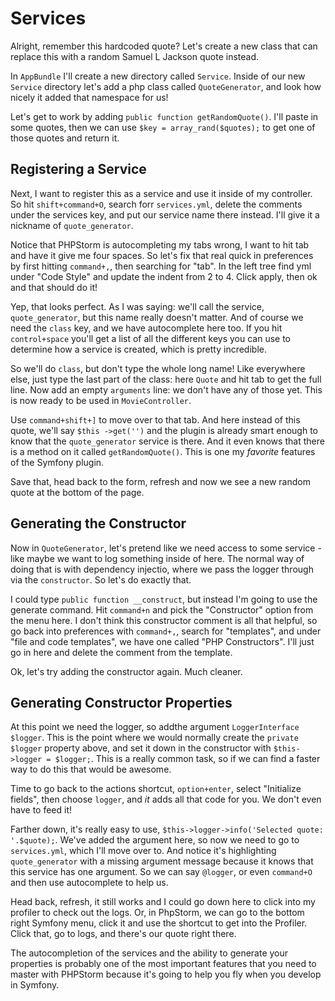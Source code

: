 # Services

Alright, remember this hardcoded quote? Let's create a new class that can replace this with
a random Samuel L Jackson quote instead.

In `AppBundle` I'll create a new directory called `Service`. Inside of our new `Service` directory
let's add a php class called `QuoteGenerator`, and look how nicely it added that namespace for us!

Let's get to work by adding `public function getRandomQuote()`. I'll paste in some quotes, then we can
use `$key = array_rand($quotes);` to get one of those quotes and return it. 

## Registering a Service

Next, I want to register this as a service and use it inside of my controller. So hit
`shift+command+O`, search forr `services.yml`, delete the comments under the
services key, and put our service name there instead. I'll give it a nickname of `quote_generator`.

Notice that PHPStorm is autocompleting my tabs wrong, I want to hit tab and have it give me four spaces. 
So let's fix that real quick in preferences by first hitting `command+,`, then searching for
"tab". In the left tree find yml under "Code Style" and update the indent from 2 to 4. Click apply, then
ok and that should do it!

Yep, that looks perfect. As I was saying: we'll call the service, `quote_generator`, but this name
really doesn't matter. And of course we need the `class` key, and we have autocomplete here too.
If you hit `control+space` you'll get a list of all the different keys you
can use to determine how a service is created, which is pretty incredible.

So we'll do `class`, but don't type the whole long name! Like everywhere else, just
type the last part of the class: here `Quote` and hit tab to get the full line.
Now add an empty `arguments` line: we don't have any of those yet. This is now ready
to be used in `MovieController`.

Use `command+shift+]` to move over to that tab. And here instead of this quote,
we'll say `$this ->get('')` and the plugin is already smart enough to know that
the `quote_generator` service is there. And it even knows that there is a method
on it called `getRandomQuote()`. This is one my *favorite* features of the Symfony
plugin.

Save that, head back to the form, refresh and now we see a new random quote at the bottom
of the page.

## Generating the Constructor

Now in `QuoteGenerator`, let's pretend like we need access to some service - like maybe we
want to log something inside of here. The normal way of doing that is with dependency
injectio, where we pass the logger through via the `constructor`. So let's do exactly that.

I could type `public function __construct`, but instead I'm going to use the generate
command. Hit `command+n` and pick the "Constructor" option from the menu here. I don't
think this constructor comment is all that helpful, so go back into preferences with
`command+,`, search for "templates", and under "file and code templates",
we have one called "PHP Constructors". I'll just go in here and delete the comment from
the template.

Ok, let's try adding the constructor again. Much cleaner.

## Generating Constructor Properties

At this point we need the logger, so addthe argument `LoggerInterface $logger`.
This is the point where we would normally create the `private $logger` property above, and set it
down in the constructor with `$this->logger = $logger;`. This is a really common task, so if we
can find a faster way to do this that would be awesome. 

Time to go back to the actions shortcut, `option+enter`, select "Initialize fields", then
choose `logger`, and *it* adds all that code for you. We don't even have to feed it!

Farther down, it's really easy to use, `$this->logger->info('Selected quote: '.$quote);`.
We've added the argument here, so now we need to go to `services.yml`, which I'll move over
to. And notice it's highlighting `quote_generator` with a missing argument message because
it knows that this service has one argument. So we can say `@logger`, or even `command+O`
and then use autocomplete to help us. 

Head back, refresh, it still works and I could go down here to click into my profiler to check
out the logs. Or, in PhpStorm, we can go to the bottom right Symfony menu, click it and use the
shortcut to get into the Profiler. Click that, go to logs, and there's our quote right there.

The autocompletion of the services and the ability to generate your properties is
probably one of the most important features that you need to master with PHPStorm because
it's going to help you fly when you develop in Symfony.
